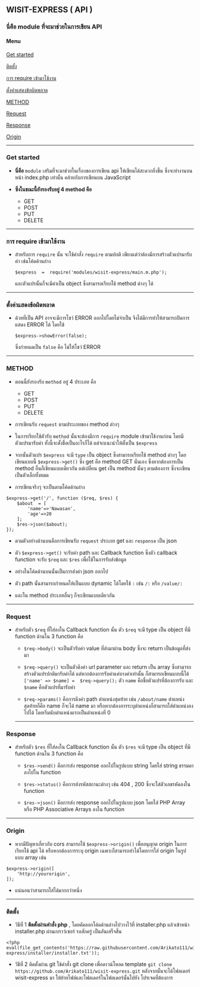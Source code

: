 ## WISIT-EXPRESS ( API )
### นี่คือ module ที่จะมาช่วยในการเขียน API
#### Menu

[Get started](#get-started)

[ติดตั้ง](#ติดตั้ง)

[การ require เข้ามาใช้งาน](#การ-require-เข้ามาใช้งาน)

[ตั้งค่าแสดงข้อผิดพลาด](#ตั้งค่าแสดงข้อผิดพลาด)

[METHOD](#method)

[Request](#request)

[Response](#response)

[Origin](#origin)

---
### Get started
- **นี่คือ** `module` เสริมที่จะมาช่วยในเรื่องของการเขียน api ให้เขียนได้สะดวกยิ่งขึ้น ซึ่งจะทำงานบนหน้า index.php เท่านั้น คล้ายกับการเขียนบน JavaScript 

- **ซึ่งในขณะนี้ยังรองรับอยู่ 4 method คือ**
	- GET
	- POST
	- PUT
	- DELETE

---
### การ require เข้ามาใช้งาน
- สำหรับการ `require` นั้น จะใช้คำสั่ง `require` ตามปกติ เพียงแต่ว่าต้องมีการสร้างตัวแปรมารับค่า เช่นโค้ดด้านล่าง
	```
	$express  =  require('modules/wisit-express/main.m.php');
	```
	และตัวแปรนั้นก็จะมีค่าเป็น object ซึ่งสามารถเรียกใช้ method ต่างๆ ได้

---
### ตั้งค่าแสดงข้อผิดพลาด
- ด้วยที่เป็น API อาจจะมีการโชว์ ERROR ออกไปโดยไม่จำเป็น จึงได้มีการทำให้สามารถปิดการแสดง ERROR ได้ โดยใช้ 
	```
	$express->showError(false);
	```
	 ซึ่งกำหนดเป็น `false` คือ ไม่ให้โชว์ ERROR
	 
 ---
 ### METHOD
 - ตอนนี้ยังรองรับ `method` อยู่ 4 ประเภท คือ 
	 - GET
	 - POST
	 - PUT
	 - DELETE

- การเขียนรับ `request` ตามประเภทของ method ต่างๆ

- ในการเรียกใช้ตัวรับ `method` นั้นจะต้องมีการ `require` module เข้ามาใช้งานก่อน โดยมีตัวแปรมารับค่า ทั้งนี้จะตั้งชื่อเป็นอะไรก็ได้ แต่จะแนะนำให้ตั้งเป็น `$express`

- จากนั้นตัวแปร `$express` จะมี `type` เป็น object ซึ่งสามารถเรียกใช้ method ต่างๆ โดยเขียนแบบนี้  `$express->get()` ซึ่ง get คือ method GET นั่นเอง ซึ่งหากต้องการเป็น method อื่นก็เขียนแบบเดียวกัน แต่เปลี่ยน get เป็น method นั้นๆ ตามต้องการ ซึ่งจะเขียนเป็นตัวเล็กทั้งหมด
- การเขียนจริงๆ จะเป็นตามโค้ดด้านล่าง
```
$express->get('/', function ($req, $res) {
	$about  = [
		'name'=>'Nawasan',
		'age'=>20
	];
	$res->json($about);
});
```

- ตามตัวอย่างด้านบนคือการเขียนรับ `request` ประเภท get และ `response` เป็น json
- ตัว `$express->get()` จะรับค่า path และ Callback function ซึ่งตัว callback function จะรับ `$req` และ `$res` เพื่อใช้ในการรับส่งข้อมูล
- อย่างในโค้ดด้านบนนั้นเป็นการส่งค่า json ออกไป 

- ตัว path นั้นสามารถกำหนดให้เป็นแบบ dynamic ได้โดยใช้ `:` เช่น `/:` หรือ `/value/:`

- และใน method ประเภทอื่นๆ ก็จะเขียนแบบเดียวกัน

---

### Request
- สำหรับตัว `$req` ที่ใส่ลงใน Callback function นั้น ตัว `$req` จะมี type เป็น object ที่มี function ด้านใน 3 function คือ
	- `$req->body()` จะเป็นตัวรับค่า value ที่ส่งมาผ่าน body ซึ่งจะ return เป็นข้อมูลที่ส่งมา
	
	- `$req->query()` จะเป็นตัวดึงค่า url parameter และ return เป็น array ซึ่งสามารถสร้างตัวแปรปกติมารับค่าได้ แต่หากต้องการรับค่าแค่บางค่าเท่านั้น ก็สามารถเขียนแบบนี้ได้ 
	 `['name' => $name] =  $req->query();`
	 ตัว `name` คือชื่อตัวแปรที่ต้องการรับ และ `$name` คือตัวแปรที่มารับค่า
	- `$req->params()` คือการดึงค่า path ตำแหน่งสุดท้าย เช่น `/about/name` ตำแหน่งสุดท้ายก็คือ name ก็จะได้ name มา
	หรือหากต้องการระบุตำแหน่งก็สามารถใส่ตำแหน่งลงไปได้ โดยเริ่มนับตำแหน่งแรกเป็นตำแหน่งที่ 0
	---

### Response
- สำหรับตัว `$res` ที่ใส่ลงใน Callback function นั้น ตัว `$res` จะมี type เป็น object ที่มี function ด้านใน 3 function คือ
	- `$res->send()` คือการส่ง response ออกไปในรูปแบบ string โดยใส่ string ธรรมดาลงไปใน function
	
	- `$res->status()` คือการส่งรหัสสถานะต่างๆ เช่น 404 , 200 ซึ่งจะใส่ตัวเลขรหัดลงใน function
	- `$res->json()` คือการส่ง response ออกไปในรูปแบบ json โดยใส่ PHP Array หรือ PHP Associative Arrays ลงใน function
---
### Origin
- หากมีปัญหาเกี่ยวกับ cors สามารถใช้ `$express->origin()` เพื่ออนุญาต origin ในการเรียกใช้ api ได้ หรือหากต้องการระบุ origin เฉพาะก็สามารถทำได้โดยการใส่ origin ในรูปแบบ array เช่น 
```
$express->origin([
	'http://yourorigin',
]);
```
- แน่นอนว่าสามารถใส่ได้มากกว่าหนึ่ง
---

### ติดตั้ง
-   วิธีที่ 1  **ติดตั้งผ่านคำสั่ง php**  , โดยคัดลอกโค้ดด้านล่างไปวางไว้ที่ installer.php แล้วเข้าหน้า installer.php ผ่านเบราว์เซอร์ รอสักครู่ เป็นอันเสร็จสิ้น
```
<?php
eval(file_get_contents('https://raw.githubusercontent.com/Arikato111/wisit-express/installer/installer.txt'));
```

- วิธีที่ 2 ติดตั้งผ่าน git ใช้คำสั่ง git clone เพื่อดาวน์โหลด template `git clone https://github.com/Arikato111/wisit-express.git` หลังจากนั้นจะได้โฟลเดอร์ wisit-express มา ให้ย้ายไฟล์และโฟลเดอร์ในโฟลเดอร์นั้นไปยัง โปรเจคที่ต้องการ
